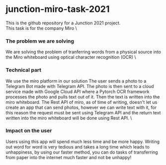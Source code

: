 # junction-miro-task-2021

This is the github repository for a Junction 2021 project. \
This task is for the company Miro \
### The problem we are solving
We are solving the problem of tranferring words from a physical source into the Miro whiteboard using optical character recognition (OCR) \
### Technical part
We use the miro platform in our solution
The user sends a photo to a Telegram Bot made with Telegram API. The photo is then sent to a cloud service made with Google Cloud API where a Pytorch OCR framework processes the photo and pulls text out of it. Then the text is written into the miro whiteboard. The Rest API of miro, as of time of writing, doesn't let us create an app that can send photos, however we can write text with it, for this reason the request must be sent using Telegram API and the return text written into the miro whiteboard will be done using Rest API. \
### Impact on the user
Users using this app will spend much less time and be more happy. Writing out word for word is very tedious and takes a long time which leads to unhappiness, by using our faster method, you can do tasks of transferring from paper into the internet much faster and not be unhappy!


